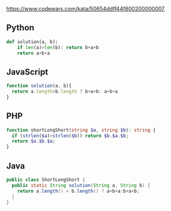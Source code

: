 https://www.codewars.com/kata/50654ddff44f800200000007

## Python
```python
def solution(a, b):
    if len(a)>len(b): return b+a+b
    return a+b+a
```

## JavaScript
```js
function solution(a, b){
  return a.length>b.length ? b+a+b: a+b+a
}
```

## PHP
```php
function shortLongShort(string $a, string $b): string {
  if (strlen($a)>strlen($b)) return $b.$a.$b;
  return $a.$b.$a;
}
```

## Java
```java
public class ShortLongShort {
  public static String solution(String a, String b) {
    return a.length() < b.length() ? a+b+a:b+a+b;
  }
}
```